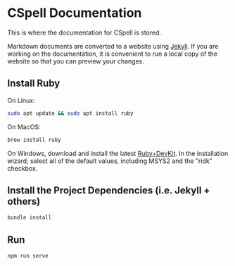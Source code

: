 # CSpell Documentation

This is where the documentation for CSpell is stored.

Markdown documents are converted to a website using [Jekyll](https://jekyllrb.com/). If you are working on the documentation, it is convenient to run a local copy of the website so that you can preview your changes.

## Install Ruby

On Linux:

```sh
sudo apt update && sudo apt install ruby
```

On MacOS:

```sh
brew install ruby
```

On Windows, download and install the latest [Ruby+DevKit](https://rubyinstaller.org/downloads/). In the installation wizard, select all of the default values, including MSYS2 and the "ridk" checkbox.

## Install the Project Dependencies (i.e. Jekyll + others)

```sh
bundle install
```

## Run

```sh
npm run serve
```
